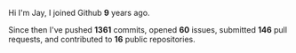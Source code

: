 Hi I'm Jay, I joined Github **9** years ago.

Since then I've pushed **1361** commits, opened **60** issues, submitted **146** pull requests, and contributed to **16** public repositories.

